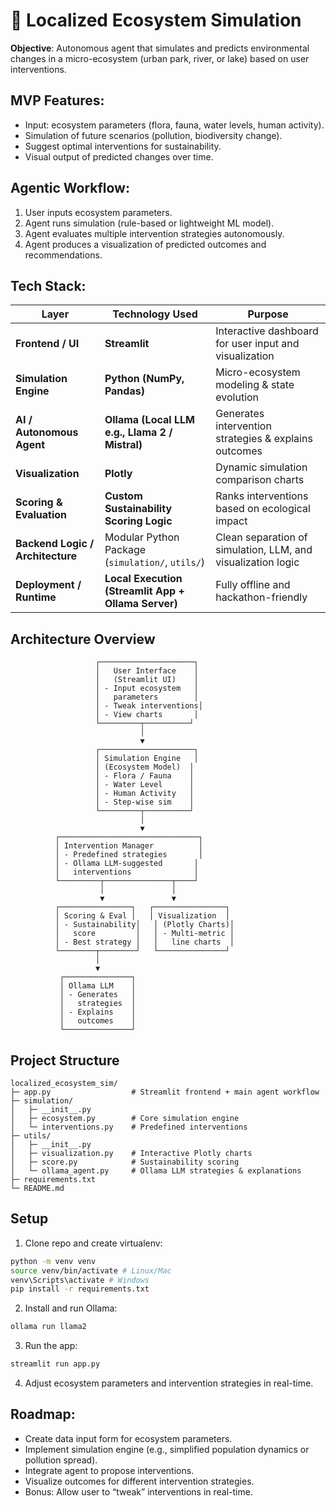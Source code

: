 # 🌱 Localized Ecosystem Simulation

**Objective**: Autonomous agent that simulates and predicts environmental changes in a micro-ecosystem (urban park, river, or lake) based on user interventions.

## MVP Features:

- Input: ecosystem parameters (flora, fauna, water levels, human activity).
- Simulation of future scenarios (pollution, biodiversity change).
- Suggest optimal interventions for sustainability.
- Visual output of predicted changes over time.

## Agentic Workflow:

1. User inputs ecosystem parameters.
2. Agent runs simulation (rule-based or lightweight ML model).
3. Agent evaluates multiple intervention strategies autonomously.
4. Agent produces a visualization of predicted outcomes and recommendations.

## Tech Stack:

| Layer | Technology Used| Purpose |
| ---| --- | --- |
| **Frontend / UI** | **Streamlit** | Interactive dashboard for user input and visualization |
| **Simulation Engine** | **Python (NumPy, Pandas)** | Micro-ecosystem modeling & state evolution |
| **AI / Autonomous Agent** | **Ollama (Local LLM e.g., Llama 2 / Mistral)** | Generates intervention strategies & explains outcomes |
| **Visualization** | **Plotly** | Dynamic simulation comparison charts|
| **Scoring & Evaluation** | **Custom Sustainability Scoring Logic**  | Ranks interventions based on ecological impact |
| **Backend Logic / Architecture** | Modular Python Package (`simulation/`, `utils/`) | Clean separation of simulation, LLM, and visualization logic |
| **Deployment / Runtime** | **Local Execution (Streamlit App + Ollama Server)** | Fully offline and hackathon-friendly |

## Architecture Overview
```
                   ┌─────────────────────┐
                   │   User Interface    │
                   │   (Streamlit UI)    │
                   │ - Input ecosystem   │
                   │   parameters        │
                   │ - Tweak interventions│
                   │ - View charts       │
                   └─────────┬──────────┘
                             │
                             ▼
                   ┌─────────────────────┐
                   │ Simulation Engine   │
                   │ (Ecosystem Model)  │
                   │ - Flora / Fauna    │
                   │ - Water Level      │
                   │ - Human Activity   │
                   │ - Step-wise sim    │
                   └─────────┬──────────┘
                             │
                             ▼
          ┌───────────────────────────────┐
          │ Intervention Manager          │
          │ - Predefined strategies       │
          │ - Ollama LLM-suggested       │
          │   interventions              │
          └─────────┬───────────────┬────┘
                    │               │
                    ▼               ▼
          ┌────────────────┐   ┌────────────────┐
          │ Scoring & Eval │   │ Visualization  │
          │ - Sustainability│   │ (Plotly Charts)│
          │   score         │   │ - Multi-metric │
          │ - Best strategy │   │   line charts  │
          └────────┬────────┘   └───────────────┘
                   │
                   ▼
           ┌───────────────┐
           │ Ollama LLM    │
           │ - Generates   │
           │   strategies  │
           │ - Explains    │
           │   outcomes    │
           └───────────────┘
```

## Project Structure

```
localized_ecosystem_sim/
├─ app.py                  # Streamlit frontend + main agent workflow
├─ simulation/
│   ├─ __init__.py
│   ├─ ecosystem.py        # Core simulation engine
│   └─ interventions.py    # Predefined interventions
├─ utils/
│   ├─ __init__.py
│   ├─ visualization.py    # Interactive Plotly charts
│   ├─ score.py            # Sustainability scoring
│   └─ ollama_agent.py     # Ollama LLM strategies & explanations
├─ requirements.txt
└─ README.md
```

## Setup

1. Clone repo and create virtualenv:
```bash
python -m venv venv
source venv/bin/activate # Linux/Mac
venv\Scripts\activate # Windows
pip install -r requirements.txt
```

2. Install and run Ollama:
```bash
ollama run llama2
```

3. Run the app:
```bash
streamlit run app.py
```

4. Adjust ecosystem parameters and intervention strategies in real-time.


## Roadmap:

- Create data input form for ecosystem parameters.
- Implement simulation engine (e.g., simplified population dynamics or pollution spread).
- Integrate agent to propose interventions.
- Visualize outcomes for different intervention strategies.
- Bonus: Allow user to “tweak” interventions in real-time.


